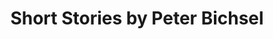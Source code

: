 ---
title: Short Stories by Peter Bichsel
categories: [Short Story,Fiction Literature]
tags: [Short Story,Swiss]
---